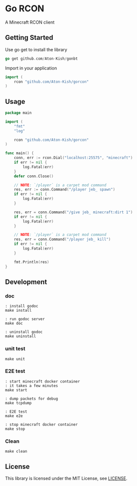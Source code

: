 # Go RCON

A Minecraft RCON client

## Getting Started

Use go get to install the library

```go
go get github.com/Aton-Kish/gonbt
```

Import in your application

```go
import (
	rcon "github.com/Aton-Kish/gorcon"
)
```

## Usage

```go
package main

import (
	"fmt"
	"log"

	rcon "github.com/Aton-Kish/gorcon"
)

func main() {
	conn, err := rcon.Dial("localhost:25575", "minecraft")
	if err != nil {
		log.Fatal(err)
	}
	defer conn.Close()

	// NOTE: `/player` is a carpet mod command
	res, err := conn.Command("/player jeb_ spawn")
	if err != nil {
		log.Fatal(err)
	}

	res, err = conn.Command("/give jeb_ minecraft:dirt 1")
	if err != nil {
		log.Fatal(err)
	}

	// NOTE: `/player` is a carpet mod command
	res, err = conn.Command("/player jeb_ kill")
	if err != nil {
		log.Fatal(err)
	}

	fmt.Println(res)
}
```

## Development

### doc

```shell
: install godoc
make install

: run godoc server
make doc

: uninstall godoc
make uninstall
```

### unit test

```shell
make unit
```

### E2E test

```shell
: start minecraft docker container
: it takes a few minutes
make start

: dump packets for debug
make tcpdump

: E2E test
make e2e

: stop minecraft docker container
make stop
```

### Clean

```shell
make clean
```

## License

This library is licensed under the MIT License, see [LICENSE](./LICENSE).
